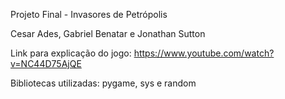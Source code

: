 Projeto Final - Invasores de Petrópolis

Cesar Ades, Gabriel Benatar e Jonathan Sutton

Link para explicação do jogo: https://www.youtube.com/watch?v=NC44D75AjQE

Bibliotecas utilizadas: pygame, sys e random
